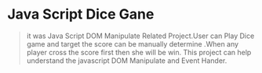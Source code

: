 # Java Script Dice Gane 

>it was Java Script DOM Manipulate Related Project.User can Play Dice game and target the score can be manually determine .When any player cross the score first then she will be win. This project can help understand the javascript DOM Manipulate and Event Hander.



